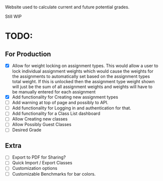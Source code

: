 Website used to calculate current and future potential grades.

Still WIP

# TODO:

## For Production

- [x] Allow for weight locking on assignment types. This would allow a user to lock individual assignment weights which would cause the weights for the assignments to automatically set based on the assignment types total weight. If this is unlocked then the assignment type weight shown will just be the sum of all assignment weights and weights will have to be manually entered for each assignment
- [x] Add functionality for Creating new assignment types
- [ ] Add warning at top of page and possibly to API.
- [ ] Add functionality for Logging in and authentication for that.
- [ ] Add functionality for a Class List dashboard
- [ ] Allow Creating new classes
- [ ] Allow Possibly Guest Classes
- [ ] Desired Grade

## Extra

- [ ] Export to PDF for Sharing?
- [ ] Quick Import / Export Classes
- [ ] Customization options
- [ ] Customizable Benchmarks for bar colors.
